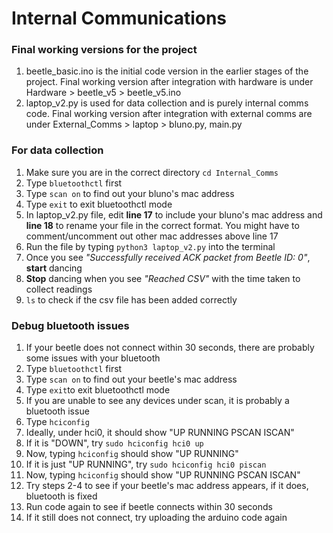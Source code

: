 # Internal Communications # 

### Final working versions for the project ###

1. beetle_basic.ino is the initial code version in the earlier stages of the project. Final working version after integration with hardware is under Hardware > beetle_v5 > beetle_v5.ino
2. laptop_v2.py is used for data collection and is purely internal comms code. Final working version after integration with external comms are under External_Comms > laptop > bluno.py, main.py


### For data collection ####

1. Make sure you are in the correct directory `cd Internal_Comms`
2. Type `bluetoothctl` first
3. Type `scan on` to find out your bluno's mac address
4. Type `exit` to exit bluetoothctl mode
5. In laptop_v2.py file, edit **line 17** to include your bluno's mac address and **line 18** to rename your file in the correct format. You might have to comment/uncomment out other mac addresses above line 17
6. Run the file by typing `python3 laptop_v2.py` into the terminal
7. Once you see *"Successfully received ACK packet from Beetle ID: 0"*, **start** dancing 
8. **Stop** dancing when you see *"Reached CSV"* with the time taken to collect readings
9. `ls` to check if the csv file has been added correctly


### Debug bluetooth issues ###

1. If your beetle does not connect within 30 seconds, there are probably some issues with your bluetooth
2. Type `bluetoothctl` first
3. Type `scan on` to find out your beetle's mac address
4. Type `exit`to exit bluetoothctl mode
5. If you are unable to see any devices under scan, it is probably a bluetooth issue
6. Type `hciconfig`
7. Ideally, under hci0, it should show "UP RUNNING PSCAN ISCAN"
8. If it is "DOWN", try `sudo hciconfig hci0 up`
9. Now, typing `hciconfig` should show "UP RUNNING"
10. If it is just "UP RUNNING", try `sudo hciconfig hci0 piscan`
11. Now, typing `hciconfig` should show "UP RUNNING PSCAN ISCAN"
12. Try steps 2-4 to see if your beetle's mac address appears, if it does, bluetooth is fixed
13. Run code again to see if beetle connects within 30 seconds
14. If it still does not connect, try uploading the arduino code again
